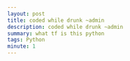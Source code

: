 ```yaml
---
layout: post
title: coded while drunk ~admin
description: coded while drunk ~admin
summary: what tf is this python
tags: Python
minute: 1
---
```

